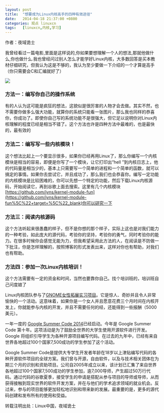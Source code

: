 ```yaml
---
layout: post
title:	"想要成为Linux内核高手的四种有效途径"
date:	2014-04-18 21:37:00 +0800 
categories:	观点 linuxcn 
tags:	[linuxcn,内核,学习]
---
```



作者：夜域诡士 


我曾经看过一篇电影,里面是这样说的,你如果要想理解一个人的想法,那就他做什么,你也做什么.我也曾经问过别人怎么才能学好Linux内核，大多数回答是买本教材仔细研究，但我认为这是不够的，我认为至少要做一下介绍的一个才算是高手（你只需要会C和汇编就好了）


![](/Asserts/Images//attachment/album/201404/18/214606t5dnnbdzi4u5ur4m.png)


### 方法一：编写你自己的操作系统


有的人认为这可能是疯狂的想法，这貌似是很厉害的人物才会去做。其实不然，也不需要你做多么强大功能，就算你的系统只能看一张图片，那么我也同样的恭喜你，你成功了。即使你自己写的系统功能不是很强大，但它足以说明你对Linux内核理解的程度已经是相当不错了。这个方法也许是四种方法中最难的，也是最快的，最有效的


### 方法二：编写写一些内核模块！


这个想法比起上一个要显示很多，如果你已经再用Linux了，那么你编写一个内核模块是相当的容易，即便是你写了一个模块，让它打印出“hell ”到内核日志上，他的代码量是相当少的，基本上只需要写一个简单的进程和一个简单的函数，就可以搞定的事情。如果你去尝试它，并且成功了，那么我们也会恭喜你。编写一定功能的内核模块是比较困难的，你可以先想一个特定的功能，然后下载Linux内核源码，开始阅读它，再到谷歌上面去搜索。这里有几个内核模块[https://github.com/jvns/kernel-module-fun](https://github.com/jvns/kernel-module-fun%5C%22+target=%5C%22_blank)你可以研究一下


### 方法三：阅读内核源码


这个方法听起来很愚蠢的样子，但不是你想的那个样子，实际上这也是对我们能力的一种考验，如此庞大的源代码，考验你的坚持，考验你的勇气，同时考验你的能力。在很多时候你会感觉无能为力，但我希望采用此方法的人，在阅读是不防做一下批注，你是怎样理解的，按照博客的形式发表出来，这样对你也有帮助，对我们也有帮助。


### 方法四：参加一次Linux内核培训！


这个方法需要有一定的资金和时间，当然也要靠你自己。找个培训班的，培训班自己问度娘了


Linux内核团队参与了[GNOME女性拓展实习项目](http://www.gnome.org/%5C%22+target=%5C%22_blank)。它是惊人、奇妙并且令人非常愉快的一个活动。这意味着，如果你是一个女人并且愿意花费三个月时间在内核开发上，你就能参与内核的开发，并且不需要任何的经，还能得到一些报酬（5000美元）。


一年一度的 [Google Summer Code 2014](http://www.google-melange.com/gsoc/homepage/google/gsoc2014%5C%22+target=%5C%22_blank)已经启动。今年是 Google Summer Code 第十年。这项活动是为了鼓励全世界的大学生使用开源软件进行开发。Google 将组织引导学生为各种开源项目编写代码。在过去的九年中，已经有来自世界各地超过100个国家7,500成功的学生参加了这个活动。


Google Summer Code是提供大专学生开发者年龄在18岁以上津贴编写代码的各种开源软件项目的全球方案。我们曾与开源，自由软件，以及与技术相关团体在为期三个月的识别和资助项目。公司自2005年成立以来，该计划已汇集了来自世界各地超过100个国家7,500成功的学生参加，逾7,000导师，产生超过50万行代码。通过代码的谷歌夏季，接受学生的申请是搭配从参与项目的导师或导师，从而获得接触到现实世界的软件开发方案，并在与他们的学术追求领域的就业机会。反过来，参与的项目能够更加轻松地识别和带来新的发展。最重要的是，更多的源代码创建和发布所有的使用和受益。


转载注明出处：Linux中国，夜域诡士
